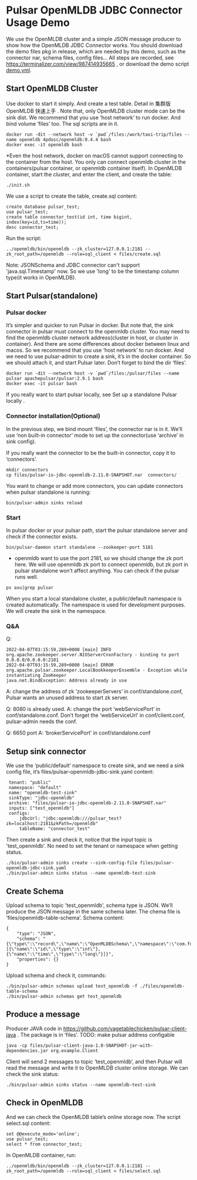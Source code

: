 # Pulsar OpenMLDB JDBC Connector Usage Demo
We use the OpenMLDB cluster and a simple JSON message producer to show how the OpenMLDB JDBC Connector works. 
You should download the demo files pkg in release, which are needed by this demo, such as the connector nar, schema files, config files…
All steps are recorded, see https://terminalizer.com/view/987414935665 , or download the demo script [demo.yml](demo.yml).

## Start OpenMLDB Cluster
Use docker to start it simply. And create a test table. Detail in 集群版OpenMLDB 快速上手 . Note that, only OpenMLDB cluster mode can be the sink dist.
We recommend that you use ‘host network’ to run docker. And bind volume ‘files’ too. The sql scripts are in it.
```
docker run -dit --network host -v `pwd`/files:/work/taxi-trip/files --name openmldb 4pdosc/openmldb:0.4.4 bash
docker exec -it openmldb bash
```
*Even the host network, docker on macOS cannot support connecting to the container from the host. You only can connect openmldb cluster in the containers(pulsar container, or openmldb container itself).
In OpenMLDB container, start the cluster, and enter the client, and create the table:
```
./init.sh
```
We use a script to create the table, create.sql content: 
```
create database pulsar_test;
use pulsar_test;
create table connector_test(id int, time bigint, index(key=id,ts=time));
desc connector_test;
```
Run the script:
```
../openmldb/bin/openmldb --zk_cluster=127.0.0.1:2181 --zk_root_path=/openmldb --role=sql_client < files/create.sql
```
Note: JSONSchema and JDBC connector can't support 'java.sql.Timestamp' now. So we use 'long' to be the timestamp column type(it works in OpenMLDB).

## Start Pulsar(standalone) 
### Pulsar docker
It’s simpler and quicker to run Pulsar in docker. 
But note that, the sink connector in pulsar must connect to the openmldb cluster. You may need to find the openmldb cluster network address(cluster in host, or cluster in container). And there are some differences about docker between linux and macos. So we recommend that you use ‘host network’ to run docker.
And we need to use pulsar-admin to create a sink, it’s in the docker container. So we should attach it, and start Pulsar later.
Don’t forget to bind the dir ‘files’.
```
docker run -dit --network host -v `pwd`/files:/pulsar/files --name pulsar apachepulsar/pulsar:2.9.1 bash
docker exec -it pulsar bash
```

If you really want to start pulsar locally, see Set up a standalone Pulsar locally .

### Connector installation(Optional)
In the previous step, we bind mount ‘files’, the connector nar is in it.
We’ll use ‘non built-in connector’ mode to set up the connector(use ‘archive’ in sink config).

If you really want the connector to be the built-in connector, copy it to ‘connectors’.
```
mkdir connectors
cp files/pulsar-io-jdbc-openmldb-2.11.0-SNAPSHOT.nar  connectors/
```
You want to change or add more connectors, you can update connectors when pulsar standalone is running:
```
bin/pulsar-admin sinks reload
```

### Start
In pulsar docker or your pulsar path, start the pulsar standalone server and check if the connector exists.
```
bin/pulsar-daemon start standalone --zookeeper-port 5181
```
* openmldb want to use the port 2181, so we should change the zk port here. We will use openmldb zk port to connect openmldb, but zk port in pulsar standalone won’t affect anything.
You can check if the pulsar runs well.
```
ps axu|grep pulsar
```
When you start a local standalone cluster, a public/default namespace is created automatically. The namespace is used for development purposes. 
We will create the sink in the namespace.

### Q&A
Q:
```
2022-04-07T03:15:59,289+0000 [main] INFO  org.apache.zookeeper.server.NIOServerCnxnFactory - binding to port 0.0.0.0/0.0.0.0:2181
2022-04-07T03:15:59,289+0000 [main] ERROR org.apache.pulsar.zookeeper.LocalBookkeeperEnsemble - Exception while instantiating ZooKeeper
java.net.BindException: Address already in use
```
A: change the address of zk ‘zookeeperServers’ in conf/standalone.conf, Pulsar wants an unused address to start zk server.

Q: 8080 is already used.
A: change the port ‘webServicePort’ in conf/standalone.conf. Don’t forget the ‘webServiceUrl’ in conf/client.conf, pulsar-admin needs the conf.

Q: 6650 port
A: ‘brokerServicePort’ in conf/standalone.conf

## Setup sink connector
We use the ‘public/default’ namespace to create sink, and we need a sink config file, it’s files/pulsar-openmldb-jdbc-sink.yaml
content:
```
 tenant: "public"
 namespace: "default"
 name: "openmldb-test-sink"
 sinkType: "jdbc-openmldb"
 archive: "files/pulsar-io-jdbc-openmldb-2.11.0-SNAPSHOT.nar"
 inputs: ["test_openmldb"]
 configs:
     jdbcUrl: "jdbc:openmldb:///pulsar_test?zk=localhost:2181&zkPath=/openmldb"
     tableName: "connector_test"
```
Then create a sink and check it, notice that the input topic is 'test_openmldb'. No need to set the tenant or namespace when getting status.
```
./bin/pulsar-admin sinks create --sink-config-file files/pulsar-openmldb-jdbc-sink.yaml
./bin/pulsar-admin sinks status --name openmldb-test-sink
```

## Create Schema
Upload schema to topic 'test_openmldb', schema type is JSON. We’ll produce the JSON message in the same schema later. The chema file is ‘files/openmldb-table-schema’.
Schema content:
```
{
    "type": "JSON",
    "schema": "{\"type\":\"record\",\"name\":\"OpenMLDBSchema\",\"namespace\":\"com.foo\",\"fields\":[{\"name\":\"id\",\"type\":\"int\"},{\"name\":\"time\",\"type\":\"long\"}]}",
    "properties": {}
}
```

Upload schema and check it, commands:
```
./bin/pulsar-admin schemas upload test_openmldb -f ./files/openmldb-table-schema
./bin/pulsar-admin schemas get test_openmldb
```

## Produce a message
Producer JAVA code in https://github.com/vagetablechicken/pulsar-client-java . The package is in ‘files’.
TODO: make pulsar address configable
```
java -cp files/pulsar-client-java-1.0-SNAPSHOT-jar-with-dependencies.jar org.example.Client
```

Client will send 2 messages to topic ‘test_openmldb’, and then Pulsar will read the message and write it to OpenMLDB cluster online storage.
We can check the sink status:
```
./bin/pulsar-admin sinks status --name openmldb-test-sink 
```

## Check in OpenMLDB
And we can check the OpenMLDB table’s online storage now. 
The script select.sql content:
```
set @@execute_mode='online';
use pulsar_test;
select * from connector_test;
```
In OpenMLDB container, run:
```
../openmldb/bin/openmldb --zk_cluster=127.0.0.1:2181 --zk_root_path=/openmldb --role=sql_client < files/select.sql
```
